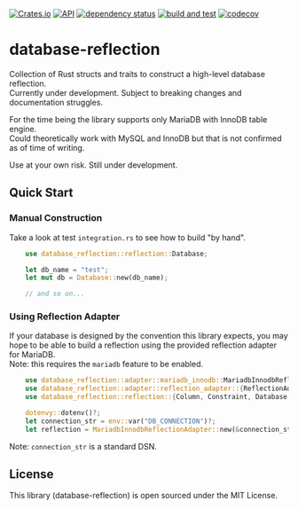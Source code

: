[![Crates.io](https://img.shields.io/crates/v/database-reflection?color=4d76ae)](https://crates.io/crates/database-reflection)
[![API](https://docs.rs/database-reflection/badge.svg)](https://docs.rs/database-reflection)
[![dependency status](https://deps.rs/repo/github/iganev/database-reflection/status.svg)](https://deps.rs/repo/github/iganev/database-reflection)
[![build and test](https://github.com/iganev/database-reflection/actions/workflows/rust.yml/badge.svg)](https://github.com/iganev/database-reflection/actions/workflows/rust.yml)
[![codecov](https://codecov.io/github/iganev/database-reflection/graph/badge.svg?token=B5P2TAV5BB)](https://codecov.io/github/iganev/database-reflection)

# database-reflection
Collection of Rust structs and traits to construct a high-level database reflection.  
Currently under development. Subject to breaking changes and documentation struggles.  

For the time being the library supports only MariaDB with InnoDB table engine.  
Could theoretically work with MySQL and InnoDB but that is not confirmed as of time of writing.

Use at your own risk. Still under development.

## Quick Start

### Manual Construction
Take a look at test `integration.rs` to see how to build "by hand".

```rust
    use database_reflection::reflection::Database;

    let db_name = "test"; 
    let mut db = Database::new(db_name);

    // and so on...
```

### Using Reflection Adapter

If your database is designed by the convention this library expects, you may hope to be able to build a reflection using the provided reflection adapter for MariaDB.  
Note: this requires the `mariadb` feature to be enabled.

```rust
    use database_reflection::adapter::mariadb_innodb::MariadbInnodbReflectionAdapter;
    use database_reflection::adapter::reflection_adapter::{ReflectionAdapter, ReflectionAdapterUninitialized};
    use database_reflection::reflection::{Column, Constraint, Database, DefaultValue, Index, SqlDatatype, Table};

    dotenvy::dotenv()?;
    let connection_str = env::var("DB_CONNECTION")?;
    let reflection = MariadbInnodbReflectionAdapter::new(&connection_str).connect().await?.get_reflection().await?;
```

Note: `connection_str` is a standard DSN.

## License

This library (database-reflection) is open sourced under the MIT License. 
